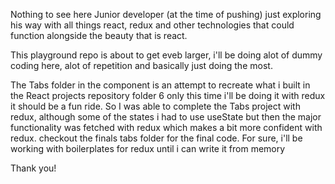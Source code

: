 Nothing to see here
Junior developer (at the time of pushing)  just exploring his way with all things react, redux and other technologies that could function alongside the beauty that is react.

This playground repo is about to get eveb larger, i'll be doing alot of dummy coding here, alot of repetition and basically just doing the most. 

The Tabs folder in the component is an attempt to recreate what i built in the React projects repository folder 6 only this time i'll be doing it with redux it should be a fun ride. So I was able to complete the Tabs project with redux, although some of the states i had to use useState but then the major functionality was fetched with redux which makes a bit more confident with redux. checkout the finals tabs folder for the final code. 
For sure, i'll be working with boilerplates for redux until i can write it from memory

Thank you!
